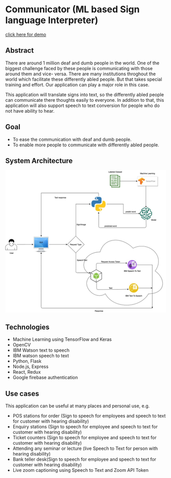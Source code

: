 # Communicator (ML based Sign language Interpreter)
[click here for demo](https://cmpe-272-sign-interpreter.mybluemix.net/)
## Abstract
There are around 1 million deaf and dumb people in the world. One of the biggest challenge faced by these people is communicating with those around them and vice- versa. There are many institutions throghout the world which facilitate these differently abled people. But that takes special training and effort. 
Our application can play a major role in this case.

This application will translate signs into text, so the differently abled people can communicate there thoughts easily to everyone. In addition to that, this application will also support speech to text conversion for people who do not have ability to hear.

## Goal 
 - To ease the communication with deaf and dumb people. 
 - To enable more people to communicate with differently abled people. 

## System Architecture

![System](Flow_Diagram.jpg)

## Technologies 
 - Machine Learning using TensorFlow and Keras
 - OpenCV
 - IBM Watson text to speech
 - IBM watson speech to text
 - Python, Flask
 - Node.js, Express
 - React, Redux
 - Google firebase authentication
  
 ## Use cases 
  
This application can be useful at many places and personal use, e.g.
 - POS stations for order (Sign to speech for employees and speech to text for customer with hearing disability)
 - Enquiry stations (Sign to speech for employee and speech to text for customer with hearing disability)
 - Ticket counters (Sign to speech for employee and speech to text for customer with hearing disability)
 - Attending any seminar or lecture (live Speech to Text for person with hearing disability)
 - Bank teller desk(Sign to speech for employee and speech to text for customer with hearing disability)
 - Live zoom captioning using Speech to Text and Zoom API Token
 


